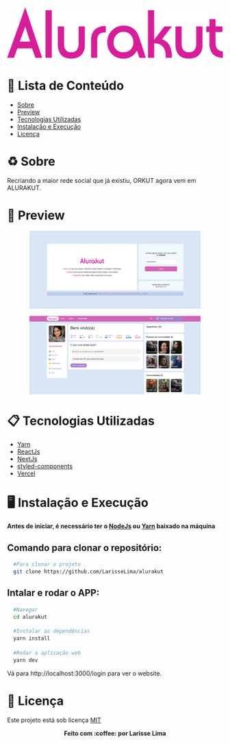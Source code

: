 <h1 align="center" >
    <img alt="AluraKut" src="assets/logo.svg"/>
</h1>

# :pushpin: Lista de Conteúdo

- [Sobre](#recycle-sobre)
- [Preview](#iphone)
- [Tecnologias Utilizadas](#clipboard-tecnologias-utilizadas)
- [Instalação e Execução](#desktop_computer-instalação-e-execução)
- [Licença](#scroll-licença)

# :recycle: Sobre

Recriando a maior rede social que já existiu, ORKUT agora vem em ALURAKUT.

# 📱 Preview

<p align="center">
      <img src="assets/login.PNG" width="400" alt=" login">
   </p>

<p align="center">
      <img src="assets/screen.PNG" width="400" alt="tela">
   </p>

# :clipboard: Tecnologias Utilizadas

- [Yarn](https://yarnpkg.com/)
- [ReactJs](https://reactjs.org/)
- [NextJs](https://nextjs.org/docs/deployment)
- [styled-components](https://github.com/styled-components/styled-components)
- [Vercel](https://vercel.com/new?utm_source=github&utm_medium=readme&utm_campaign=next-example)

# :desktop_computer: Instalação e Execução

**Antes de iniciar, é necessário ter o [NodeJs](https://nodejs.org/en/) ou [Yarn](https://yarnpkg.com/) baixado na máquina**

## Comando para clonar o repositório:

```bash
  #Para clonar o projeto
  git clone https://github.com/LarisseLima/alurakut
```

## Intalar e rodar o APP:

```bash
  #Navegar
  cd alurakut

  #Instalar as dependências
  yarn install

  #Rodar a aplicação web
  yarn dev
```

Vá para http://localhost:3000/login para ver o website.

# :scroll: Licença

Este projeto está sob licença [MIT]()

<p align="center"><b>Feito com 	:coffee: por Larisse Lima</b></p>
